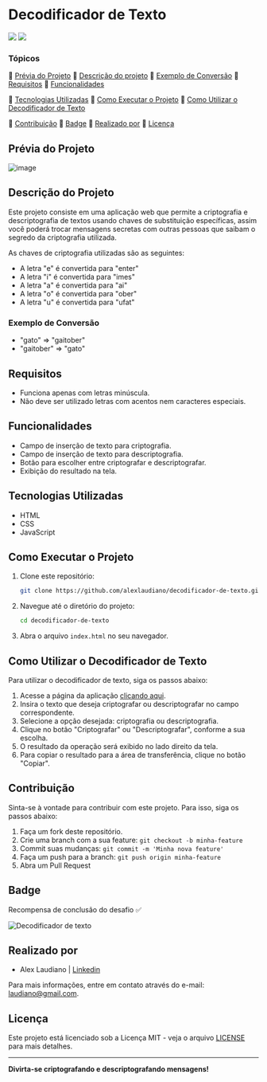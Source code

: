 # Decodificador de Texto

<p align="left">
    <img src="http://img.shields.io/static/v1?label=STATUS&message=CONCLUIDO&color=GREEN&style=for-the-badge"/>
    <img src="http://img.shields.io/static/v1?label=License&message=MIT&color=green&style=for-the-badge"/>
</p>

### Tópicos

:small_blue_diamond: [Prévia do Projeto](#prévia-do-projeto)
:small_blue_diamond: [Descrição do projeto](#descrição-do-projeto)
:small_blue_diamond: [Exemplo de Conversão](#exemplo-de-conversão)
:small_blue_diamond: [Requisitos](#requisitos)
:small_blue_diamond: [Funcionalidades](#funcionalidades)

:small_blue_diamond: [Tecnologias Utilizadas](#tecnologias-utilizadas)
:small_blue_diamond: [Como Executar o Projeto](#como-executar-o-projeto)
:small_blue_diamond: [Como Utilizar o Decodificador de Texto](#como-utilizar-o-decodificador-de-texto)

:small_blue_diamond: [Contribuição](#contribuição)
:small_blue_diamond: [Badge](#badge)
:small_blue_diamond: [Realizado por](#realizado-por)
:small_blue_diamond: [Licença](#licença)

## Prévia do Projeto

![image](https://github.com/user-attachments/assets/6bc88a6c-7991-4502-8919-57195b33202a)

## Descrição do Projeto

Este projeto consiste em uma aplicação web que permite a criptografia e descriptografia de textos usando chaves de substituição específicas, assim você poderá trocar mensagens secretas com outras pessoas que saibam o segredo da criptografia utilizada. 

As chaves de criptografia utilizadas são as seguintes:

- A letra "e" é convertida para "enter"
- A letra "i" é convertida para "imes"
- A letra "a" é convertida para "ai"
- A letra "o" é convertida para "ober"
- A letra "u" é convertida para "ufat"

### Exemplo de Conversão

- "gato" => "gaitober"
- "gaitober" => "gato"

## Requisitos

- Funciona apenas com letras minúscula.
- Não deve ser utilizado letras com acentos nem caracteres especiais.

## Funcionalidades

- Campo de inserção de texto para criptografia.
- Campo de inserção de texto para descriptografia.
- Botão para escolher entre criptografar e descriptografar.
- Exibição do resultado na tela.

## Tecnologias Utilizadas

- HTML
- CSS
- JavaScript

## Como Executar o Projeto

1. Clone este repositório:
    ```bash
    git clone https://github.com/alexlaudiano/decodificador-de-texto.git
    ```
2. Navegue até o diretório do projeto:
    ```bash
    cd decodificador-de-texto
    ```
3. Abra o arquivo `index.html` no seu navegador.

## Como Utilizar o Decodificador de Texto

Para utilizar o decodificador de texto, siga os passos abaixo:

1. Acesse a página da aplicação [clicando aqui](https://alexlaudiano.github.io/decodificador-de-texto/).
2. Insira o texto que deseja criptografar ou descriptografar no campo correspondente.
3. Selecione a opção desejada: criptografia ou descriptografia.
4. Clique no botão "Criptografar" ou "Descriptografar", conforme a sua escolha.
5. O resultado da operação será exibido no lado direito da tela.
6. Para copiar o resultado para a área de transferência, clique no botão "Copiar".

## Contribuição

Sinta-se à vontade para contribuir com este projeto. Para isso, siga os passos abaixo:

1. Faça um fork deste repositório.
2. Crie uma branch com a sua feature: `git checkout -b minha-feature`
3. Commit suas mudanças: `git commit -m 'Minha nova feature'`
4. Faça um push para a branch: `git push origin minha-feature`
5. Abra um Pull Request

## Badge

Recompensa de conclusão do desafio ✅

![Decodificador de texto](https://github.com/user-attachments/assets/323e754c-6ada-4b9c-a01a-61a198f81b3f)

## Realizado por

* Alex Laudiano | [Linkedin](https://www.linkedin.com/in/laudiano/)

Para mais informações, entre em contato através do e-mail: [laudiano@gmail.com](mailto:laudiano@gmail.com).

## Licença

Este projeto está licenciado sob a Licença MIT - veja o arquivo [LICENSE](LICENSE) para mais detalhes.

---

**Divirta-se criptografando e descriptografando mensagens!**
